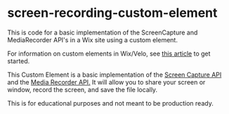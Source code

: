 # screen-recording-custom-element
This is code for a basic implementation of the ScreenCapture and MediaRecorder API's in a Wix site using a custom element.

For information on custom elements in Wix/Velo, see [this article](https://support.wix.com/en/article/velo-about-custom-elements) to get started.

This Custom Element is a basic implementation of the [Screen Capture API](https://developer.mozilla.org/en-US/docs/Web/API/Screen_Capture_API/Using_Screen_Capture) and the [Media Recorder API.](https://developer.mozilla.org/en-US/docs/Web/API/MediaRecorder) It will allow you to share your screen or window, record the screen, and save the file locally.

This is for educational purposes and not meant to be production ready.
